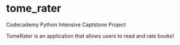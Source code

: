 # tome_rater
Codecademy Python Intensive Captstone Project

TomeRater is an application that allows users to read and rate books!
